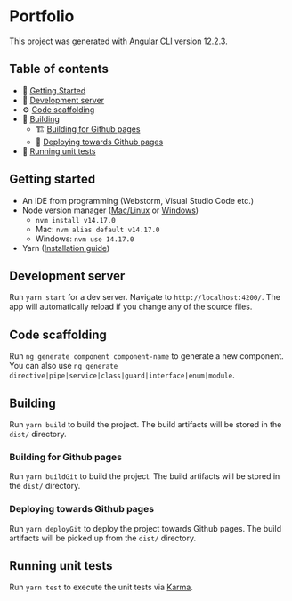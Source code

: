 # Portfolio

This project was generated with [Angular CLI](https://github.com/angular/angular-cli) version 12.2.3.

## Table of contents
- 🚩 [Getting Started](#getting-started)
- 🔧 [Development server](#development-server)
- ⚙️ [Code scaffolding](#code-scaffolding)
- 👷 [Building](#building)
  - 🏗️ [Building for Github pages](#building-for-github-pages)
  - 🚀 [Deploying towards Github pages](#deploying-towards-github-pages)
- 🏃‍ [Running unit tests](#running-unit-tests)

## Getting started
- An IDE from programming (Webstorm, Visual Studio Code etc.)
- Node version manager ([Mac/Linux](https://github.com/nvm-sh/nvm) or [Windows](https://github.com/coreybutler/nvm-windows))
  - `nvm install v14.17.0`
  - Mac: `nvm alias default v14.17.0`
  - Windows: `nvm use 14.17.0`
- Yarn ([Installation guide](https://classic.yarnpkg.com/en/docs/install))

## Development server

Run `yarn start` for a dev server. Navigate to `http://localhost:4200/`. The app will automatically reload if you change any of the source files.

## Code scaffolding

Run `ng generate component component-name` to generate a new component. You can also use `ng generate directive|pipe|service|class|guard|interface|enum|module`.

## Building

Run `yarn build` to build the project. The build artifacts will be stored in the `dist/` directory.

### Building for Github pages

Run `yarn buildGit` to build the project. The build artifacts will be stored in the `dist/` directory.

### Deploying towards Github pages

Run `yarn deployGit` to deploy the project towards Github pages. The build artifacts will be picked up from the `dist/` directory.

## Running unit tests

Run `yarn test` to execute the unit tests via [Karma](https://karma-runner.github.io).
